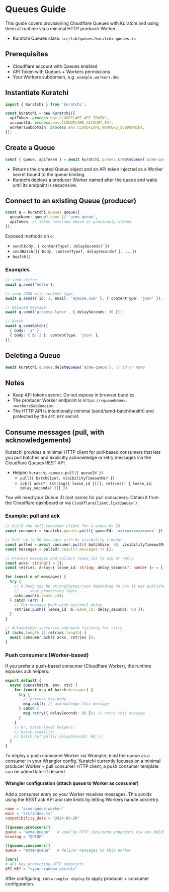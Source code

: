 # Queues Guide

This guide covers provisioning Cloudflare Queues with Kuratchi and using them at runtime via a minimal HTTP producer Worker.

- Kuratchi Queues class: `src/lib/queues/kuratchi-queues.ts`

## Prerequisites

- Cloudflare account with Queues enabled
- API Token with Queues + Workers permissions
- Your Workers subdomain, e.g. `example.workers.dev`

## Instantiate Kuratchi

```ts
import { Kuratchi } from 'kuratchi';

const kuratchi = new Kuratchi({
  apiToken: process.env.CLOUDFLARE_API_TOKEN!,
  accountId: process.env.CLOUDFLARE_ACCOUNT_ID!,
  workersSubdomain: process.env.CLOUDFLARE_WORKERS_SUBDOMAIN!,
});
```

## Create a Queue

```ts
const { queue, apiToken } = await kuratchi.queues.createQueue('acme-queue');
```

- Returns the created Queue object and an API token injected as a Worker secret bound to the queue binding.
- Kuratchi deploys a producer Worker named after the queue and waits until its endpoint is responsive.

## Connect to an existing Queue (producer)

```ts
const q = kuratchi.queues.queue({
  queueName: queue?.name || 'acme-queue',
  apiToken, // token returned above or previously stored
});
```

Exposed methods on `q`:
- `send(body, { contentType?, delaySeconds? })`
- `sendBatch([{ body, contentType?, delaySeconds? }, ...])`
- `health()`

### Examples

```ts
// send string
await q.send('hello');

// send JSON with content type
await q.send({ id: 1, email: 'a@acme.com' }, { contentType: 'json' });

// delayed message
await q.send('process-later', { delaySeconds: 30 });

// batch
await q.sendBatch([
  { body: 'a' },
  { body: { b: 2 }, contentType: 'json' },
]);
```

## Deleting a Queue

```ts
await kuratchi.queues.deleteQueue('acme-queue'); // id or name
```

## Notes
- Keep API tokens secret. Do not expose in browser bundles.
- The producer Worker endpoint is `https://<queueName>.<workersSubdomain>`.
- The HTTP API is intentionally minimal (send/send-batch/health) and protected by the `API_KEY` secret.

## Consume messages (pull, with acknowledgements)

Kuratchi provides a minimal HTTP client for pull-based consumers that lets you pull batches and explicitly acknowledge or retry messages via the Cloudflare Queues REST API.

- Helper: `kuratchi.queues.pull({ queueId })`
  - `pull({ batchSize?, visibilityTimeoutMs? })`
  - `ack({ acks?: (string|{ lease_id })[], retries?: { lease_id, delay_seconds? }[] })`

You will need your Queue ID (not name) for pull consumers. Obtain it from the Cloudflare dashboard or via `CloudflareClient.listQueues()`.

### Example: pull and ack

```ts
// Build the pull consumer client for a queue by ID
const consumer = kuratchi.queues.pull({ queueId: 'xxxxxxxxxxxxxxxx' });

// Pull up to 50 messages with 6s visibility timeout
const pulled = await consumer.pull({ batchSize: 50, visibilityTimeoutMs: 6000 });
const messages = pulled?.result?.messages ?? [];

// Process messages and collect lease_ids to ack or retry
const acks: string[] = [];
const retries: Array<{ lease_id: string; delay_seconds?: number }> = [];

for (const m of messages) {
  try {
    // m.body may be string/bytes/json depending on how it was published
    // ... your processing logic ...
    acks.push(m.lease_id);
  } catch (err) {
    // Put message back with optional delay
    retries.push({ lease_id: m.lease_id, delay_seconds: 60 });
  }
}

// Acknowledge successes and mark failures for retry
if (acks.length || retries.length) {
  await consumer.ack({ acks, retries });
}
```

### Push consumers (Worker-based)

If you prefer a push-based consumer (Cloudflare Worker), the runtime exposes ack helpers:

```ts
export default {
  async queue(batch, env, ctx) {
    for (const msg of batch.messages) {
      try {
        // process msg.body
        msg.ack(); // acknowledge this message
      } catch {
        msg.retry({ delaySeconds: 60 }); // retry this message
      }
    }
    // Or, batch-level helpers:
    // batch.ackAll();
    // batch.retryAll({ delaySeconds: 60 });
  }
}
```

To deploy a push consumer Worker via Wrangler, bind the queue as a consumer in your Wrangler config. Kuratchi currently focuses on a minimal producer Worker + pull consumer HTTP client; a push consumer template can be added later if desired.

#### Wrangler configuration (attach queue to Worker as consumer)

Add a consumer entry so your Worker receives messages. This avoids using the REST ack API and rate limits by letting Workers handle ack/retry.

```toml
name = "acme-queue-worker"
main = "src/index.ts"
compatibility_date = "2024-03-20"

[[queues.producers]]
queue = "acme-queue"   # used by HTTP /api/send endpoints via env.QUEUE
binding = "QUEUE"

[[queues.consumers]]
queue = "acme-queue"   # deliver messages to this Worker

[vars]
# API key protecting HTTP endpoints
API_KEY = "<your-random-secret>"
```

After configuring, run `wrangler deploy` to apply producer + consumer configuration.

